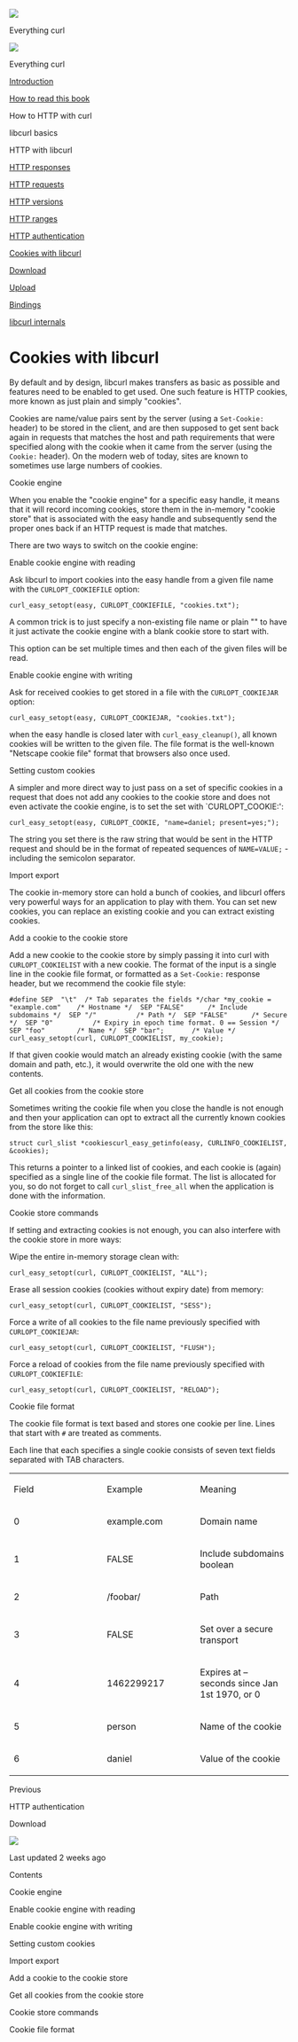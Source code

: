<a href="../index.html" class="link-a079aa82--primary-53a25e66--logoLink-10d08504"></a>

<img src="https://gblobscdn.gitbook.com/orgs%2F-LxuH0qSm4xO9nWfEBlB%2Favatar.png?alt=media" class="image-67b14f24--avatar-1c1d03ec" />

<span class="text-4505230f--UIH400-4e41e82a--textContentFamily-49a318e1--spaceNameText-677c2969">Everything curl</span>

<a href="../index.html" class="link-a079aa82--primary-53a25e66--logoLink-10d08504"></a>

<img src="https://gblobscdn.gitbook.com/orgs%2F-LxuH0qSm4xO9nWfEBlB%2Favatar.png?alt=media" class="image-67b14f24--avatar-1c1d03ec" />

<span class="text-4505230f--UIH400-4e41e82a--textContentFamily-49a318e1--spaceNameText-677c2969">Everything curl</span>

<a href="../index.html" class="navButton-94f2579c--navButtonClickable-161b88ca"><span class="text-4505230f--UIH300-2063425d--textContentFamily-49a318e1--navButtonLabel-14a4968f">Introduction</span></a>

<a href="../how-to-read.html" class="navButton-94f2579c--navButtonClickable-161b88ca"><span class="text-4505230f--UIH300-2063425d--textContentFamily-49a318e1--navButtonLabel-14a4968f">How to read this book</span></a>





<span class="text-4505230f--UIH300-2063425d--textContentFamily-49a318e1--navButtonLabel-14a4968f">How to HTTP with curl</span>

<span class="text-4505230f--UIH300-2063425d--textContentFamily-49a318e1--navButtonLabel-14a4968f">libcurl basics</span>

<span class="text-4505230f--UIH300-2063425d--textContentFamily-49a318e1--navButtonLabel-14a4968f">HTTP with libcurl</span>

<a href="responses.html" class="navButton-94f2579c--pageItemWithChildrenNested-2c5d8183--navButtonClickable-161b88ca"><span class="text-4505230f--UIH300-2063425d--textContentFamily-49a318e1--navButtonLabel-14a4968f">HTTP responses</span></a>

<a href="requests.html" class="navButton-94f2579c--pageItemWithChildrenNested-2c5d8183--navButtonClickable-161b88ca"><span class="text-4505230f--UIH300-2063425d--textContentFamily-49a318e1--navButtonLabel-14a4968f">HTTP requests</span></a>

<a href="versions.html" class="navButton-94f2579c--pageItemWithChildrenNested-2c5d8183--navButtonClickable-161b88ca"><span class="text-4505230f--UIH300-2063425d--textContentFamily-49a318e1--navButtonLabel-14a4968f">HTTP versions</span></a>

<a href="ranges.html" class="navButton-94f2579c--pageItemWithChildrenNested-2c5d8183--navButtonClickable-161b88ca"><span class="text-4505230f--UIH300-2063425d--textContentFamily-49a318e1--navButtonLabel-14a4968f">HTTP ranges</span></a>

<a href="auth.html" class="navButton-94f2579c--pageItemWithChildrenNested-2c5d8183--navButtonClickable-161b88ca"><span class="text-4505230f--UIH300-2063425d--textContentFamily-49a318e1--navButtonLabel-14a4968f">HTTP authentication</span></a>

<a href="cookies.html" class="navButton-94f2579c--pageItemWithChildrenNested-2c5d8183--navButtonClickable-161b88ca--navButtonOpened-6a88552e"><span class="text-4505230f--UIH300-2063425d--textContentFamily-49a318e1--navButtonLabel-14a4968f">Cookies with libcurl</span></a>

<a href="download.html" class="navButton-94f2579c--pageItemWithChildrenNested-2c5d8183--navButtonClickable-161b88ca"><span class="text-4505230f--UIH300-2063425d--textContentFamily-49a318e1--navButtonLabel-14a4968f">Download</span></a>

<a href="upload.html" class="navButton-94f2579c--pageItemWithChildrenNested-2c5d8183--navButtonClickable-161b88ca"><span class="text-4505230f--UIH300-2063425d--textContentFamily-49a318e1--navButtonLabel-14a4968f">Upload</span></a>

<a href="../bindings.html" class="navButton-94f2579c--navButtonClickable-161b88ca"><span class="text-4505230f--UIH300-2063425d--textContentFamily-49a318e1--navButtonLabel-14a4968f">Bindings</span></a>

<a href="../internals.html" class="navButton-94f2579c--navButtonClickable-161b88ca"><span class="text-4505230f--UIH300-2063425d--textContentFamily-49a318e1--navButtonLabel-14a4968f">libcurl internals</span></a>

<a href="../bookindex.html" class="navButton-94f2579c--navButtonClickable-161b88ca"><span class="text-4505230f--UIH300-2063425d--textContentFamily-49a318e1--navButtonLabel-14a4968f"></span></a>





# <span class="text-4505230f--DisplayH900-bfb998fa--textContentFamily-49a318e1">Cookies with libcurl</span>

<span class="text-4505230f--UIH300-2063425d--textUIFamily-5ebd8e40--text-8ee2c8b2"></span>

<span class="text-4505230f--UIH300-2063425d--textUIFamily-5ebd8e40--text-8ee2c8b2"></span>

<span class="text-4505230f--TextH400-3033861f--textContentFamily-49a318e1"><span data-key="e05d99b5604843dab2e859bc618b80f1"><span data-offset-key="e05d99b5604843dab2e859bc618b80f1:0">By default and by design, libcurl makes transfers as basic as possible and features need to be enabled to get used. One such feature is HTTP cookies, more known as just plain and simply "cookies".</span></span></span>

<span class="text-4505230f--TextH400-3033861f--textContentFamily-49a318e1"><span data-key="9f51cee307b9486da015a6f7c9327309"><span data-offset-key="9f51cee307b9486da015a6f7c9327309:0">Cookies are name/value pairs sent by the server (using a </span><span data-offset-key="9f51cee307b9486da015a6f7c9327309:1">`Set-Cookie:`</span><span data-offset-key="9f51cee307b9486da015a6f7c9327309:2"> header) to be stored in the client, and are then supposed to get sent back again in requests that matches the host and path requirements that were specified along with the cookie when it came from the server (using the </span><span data-offset-key="9f51cee307b9486da015a6f7c9327309:3">`Cookie:`</span><span data-offset-key="9f51cee307b9486da015a6f7c9327309:4"> header). On the modern web of today, sites are known to sometimes use large numbers of cookies.</span></span></span>

<span class="text-4505230f--HeadingH700-04e1a2a3--textContentFamily-49a318e1"><span data-key="3731f45568f242d1b8cd4ddf7b98c7f4"><span data-offset-key="3731f45568f242d1b8cd4ddf7b98c7f4:0">Cookie engine</span></span></span>

<span class="text-4505230f--TextH400-3033861f--textContentFamily-49a318e1"><span data-key="88ddae26c44847b3b56e18640c2d576f"><span data-offset-key="88ddae26c44847b3b56e18640c2d576f:0">When you enable the "cookie engine" for a specific easy handle, it means that it will record incoming cookies, store them in the in-memory "cookie store" that is associated with the easy handle and subsequently send the proper ones back if an HTTP request is made that matches.</span></span></span>

<span class="text-4505230f--TextH400-3033861f--textContentFamily-49a318e1"><span data-key="b73c3e6563b944e58415ada3d004ebae"><span data-offset-key="b73c3e6563b944e58415ada3d004ebae:0">There are two ways to switch on the cookie engine:</span></span></span>

<span class="text-4505230f--HeadingH600-23f228db--textContentFamily-49a318e1"><span data-key="c1406276bfa44bfcaaf0fc06971c8080"><span data-offset-key="c1406276bfa44bfcaaf0fc06971c8080:0">Enable cookie engine with reading</span></span></span>

<span class="text-4505230f--TextH400-3033861f--textContentFamily-49a318e1"><span data-key="8a7af841396a4c68a350af933fe7be83"><span data-offset-key="8a7af841396a4c68a350af933fe7be83:0">Ask libcurl to import cookies into the easy handle from a given file name with the </span><span data-offset-key="8a7af841396a4c68a350af933fe7be83:1">`CURLOPT_COOKIEFILE`</span><span data-offset-key="8a7af841396a4c68a350af933fe7be83:2"> option:</span></span></span>

    curl_easy_setopt(easy, CURLOPT_COOKIEFILE, "cookies.txt");

<span class="text-4505230f--TextH400-3033861f--textContentFamily-49a318e1"><span data-key="6a65cc9750794ceea478a5f526d7a9a9"><span data-offset-key="6a65cc9750794ceea478a5f526d7a9a9:0">A common trick is to just specify a non-existing file name or plain "" to have it just activate the cookie engine with a blank cookie store to start with.</span></span></span>

<span class="text-4505230f--TextH400-3033861f--textContentFamily-49a318e1"><span data-key="fc5778f04ea748e992bd04df2eb3f24c"><span data-offset-key="fc5778f04ea748e992bd04df2eb3f24c:0">This option can be set multiple times and then each of the given files will be read.</span></span></span>

<span class="text-4505230f--HeadingH600-23f228db--textContentFamily-49a318e1"><span data-key="9adaa9cb5c9e47c798b38944c9694aec"><span data-offset-key="9adaa9cb5c9e47c798b38944c9694aec:0">Enable cookie engine with writing</span></span></span>

<span class="text-4505230f--TextH400-3033861f--textContentFamily-49a318e1"><span data-key="acfe09abc1e44f50b646a81265794ea2"><span data-offset-key="acfe09abc1e44f50b646a81265794ea2:0">Ask for received cookies to get stored in a file with the </span><span data-offset-key="acfe09abc1e44f50b646a81265794ea2:1">`CURLOPT_COOKIEJAR`</span><span data-offset-key="acfe09abc1e44f50b646a81265794ea2:2"> option:</span></span></span>

    curl_easy_setopt(easy, CURLOPT_COOKIEJAR, "cookies.txt");

<span class="text-4505230f--TextH400-3033861f--textContentFamily-49a318e1"><span data-key="eaaf24df7751401e80f6b85c34c59543"><span data-offset-key="eaaf24df7751401e80f6b85c34c59543:0">when the easy handle is closed later with </span><span data-offset-key="eaaf24df7751401e80f6b85c34c59543:1">`curl_easy_cleanup()`</span><span data-offset-key="eaaf24df7751401e80f6b85c34c59543:2">, all known cookies will be written to the given file. The file format is the well-known "Netscape cookie file" format that browsers also once used.</span></span></span>

<span class="text-4505230f--HeadingH700-04e1a2a3--textContentFamily-49a318e1"><span data-key="1ed7f383b114453d9ad93fa17582e182"><span data-offset-key="1ed7f383b114453d9ad93fa17582e182:0">Setting custom cookies</span></span></span>

<span class="text-4505230f--TextH400-3033861f--textContentFamily-49a318e1"><span data-key="3043a18a95ea46dcb5af87d14b57600c"><span data-offset-key="3043a18a95ea46dcb5af87d14b57600c:0">A simpler and more direct way to just pass on a set of specific cookies in a request that does not add any cookies to the cookie store and does not even activate the cookie engine, is to set the set with \`CURLOPT_COOKIE:':</span></span></span>

    curl_easy_setopt(easy, CURLOPT_COOKIE, "name=daniel; present=yes;");

<span class="text-4505230f--TextH400-3033861f--textContentFamily-49a318e1"><span data-key="c224f20ca8744a3f9e59f321c618c538"><span data-offset-key="c224f20ca8744a3f9e59f321c618c538:0">The string you set there is the raw string that would be sent in the HTTP request and should be in the format of repeated sequences of </span><span data-offset-key="c224f20ca8744a3f9e59f321c618c538:1">`NAME=VALUE;`</span><span data-offset-key="c224f20ca8744a3f9e59f321c618c538:2"> - including the semicolon separator.</span></span></span>

<span class="text-4505230f--HeadingH700-04e1a2a3--textContentFamily-49a318e1"><span data-key="803fbdfc466f4bdeaef02412fede3541"><span data-offset-key="803fbdfc466f4bdeaef02412fede3541:0">Import export</span></span></span>

<span class="text-4505230f--TextH400-3033861f--textContentFamily-49a318e1"><span data-key="ceb857d25a6040d6af3d5541e30a937d"><span data-offset-key="ceb857d25a6040d6af3d5541e30a937d:0">The cookie in-memory store can hold a bunch of cookies, and libcurl offers very powerful ways for an application to play with them. You can set new cookies, you can replace an existing cookie and you can extract existing cookies.</span></span></span>

<span class="text-4505230f--HeadingH600-23f228db--textContentFamily-49a318e1"><span data-key="d4ef5686407a41b5a6427ee0c9e992d7"><span data-offset-key="d4ef5686407a41b5a6427ee0c9e992d7:0">Add a cookie to the cookie store</span></span></span>

<span class="text-4505230f--TextH400-3033861f--textContentFamily-49a318e1"><span data-key="2be067deb7344429b277a84056253063"><span data-offset-key="2be067deb7344429b277a84056253063:0">Add a new cookie to the cookie store by simply passing it into curl with </span><span data-offset-key="2be067deb7344429b277a84056253063:1">`CURLOPT_COOKIELIST`</span><span data-offset-key="2be067deb7344429b277a84056253063:2"> with a new cookie. The format of the input is a single line in the cookie file format, or formatted as a </span><span data-offset-key="2be067deb7344429b277a84056253063:3">`Set-Cookie:`</span><span data-offset-key="2be067deb7344429b277a84056253063:4"> response header, but we recommend the cookie file style:</span></span></span>

    #define SEP  "\t"  /* Tab separates the fields */​char *my_cookie =  "example.com"    /* Hostname */  SEP "FALSE"      /* Include subdomains */  SEP "/"          /* Path */  SEP "FALSE"      /* Secure */  SEP "0"          /* Expiry in epoch time format. 0 == Session */  SEP "foo"        /* Name */  SEP "bar";       /* Value */​curl_easy_setopt(curl, CURLOPT_COOKIELIST, my_cookie);

<span class="text-4505230f--TextH400-3033861f--textContentFamily-49a318e1"><span data-key="3fbbca10235a483bb456ec8d045e7509"><span data-offset-key="3fbbca10235a483bb456ec8d045e7509:0">If that given cookie would match an already existing cookie (with the same domain and path, etc.), it would overwrite the old one with the new contents.</span></span></span>

<span class="text-4505230f--HeadingH600-23f228db--textContentFamily-49a318e1"><span data-key="e908a859c7014a3f88985225671ec7c7"><span data-offset-key="e908a859c7014a3f88985225671ec7c7:0">Get all cookies from the cookie store</span></span></span>

<span class="text-4505230f--TextH400-3033861f--textContentFamily-49a318e1"><span data-key="3dc0b9f18c1b4230b92d63855b5de432"><span data-offset-key="3dc0b9f18c1b4230b92d63855b5de432:0">Sometimes writing the cookie file when you close the handle is not enough and then your application can opt to extract all the currently known cookies from the store like this:</span></span></span>

    struct curl_slist *cookiescurl_easy_getinfo(easy, CURLINFO_COOKIELIST, &cookies);

<span class="text-4505230f--TextH400-3033861f--textContentFamily-49a318e1"><span data-key="daafb264c6454ad284c6bac0736e3e06"><span data-offset-key="daafb264c6454ad284c6bac0736e3e06:0">This returns a pointer to a linked list of cookies, and each cookie is (again) specified as a single line of the cookie file format. The list is allocated for you, so do not forget to call </span><span data-offset-key="daafb264c6454ad284c6bac0736e3e06:1">`curl_slist_free_all`</span><span data-offset-key="daafb264c6454ad284c6bac0736e3e06:2"> when the application is done with the information.</span></span></span>

<span class="text-4505230f--HeadingH600-23f228db--textContentFamily-49a318e1"><span data-key="c3d6ede3495a4eb594a3a963016ba4b8"><span data-offset-key="c3d6ede3495a4eb594a3a963016ba4b8:0">Cookie store commands</span></span></span>

<span class="text-4505230f--TextH400-3033861f--textContentFamily-49a318e1"><span data-key="2c4644f009844ff5890689752d8bfdf0"><span data-offset-key="2c4644f009844ff5890689752d8bfdf0:0">If setting and extracting cookies is not enough, you can also interfere with the cookie store in more ways:</span></span></span>

<span class="text-4505230f--TextH400-3033861f--textContentFamily-49a318e1"><span data-key="04e195c5d4d54a95a2933894dae85b47"><span data-offset-key="04e195c5d4d54a95a2933894dae85b47:0">Wipe the entire in-memory storage clean with:</span></span></span>

    curl_easy_setopt(curl, CURLOPT_COOKIELIST, "ALL");

<span class="text-4505230f--TextH400-3033861f--textContentFamily-49a318e1"><span data-key="996710a37f8b45e486930b50a34b711b"><span data-offset-key="996710a37f8b45e486930b50a34b711b:0">Erase all session cookies (cookies without expiry date) from memory:</span></span></span>

    curl_easy_setopt(curl, CURLOPT_COOKIELIST, "SESS");

<span class="text-4505230f--TextH400-3033861f--textContentFamily-49a318e1"><span data-key="f3414581514842698b54e9452a0acb10"><span data-offset-key="f3414581514842698b54e9452a0acb10:0">Force a write of all cookies to the file name previously specified with </span><span data-offset-key="f3414581514842698b54e9452a0acb10:1">`CURLOPT_COOKIEJAR`</span><span data-offset-key="f3414581514842698b54e9452a0acb10:2">:</span></span></span>

    curl_easy_setopt(curl, CURLOPT_COOKIELIST, "FLUSH");

<span class="text-4505230f--TextH400-3033861f--textContentFamily-49a318e1"><span data-key="f12e1fc2faff4862a9b85052fd61ed5b"><span data-offset-key="f12e1fc2faff4862a9b85052fd61ed5b:0">Force a reload of cookies from the file name previously specified with </span><span data-offset-key="f12e1fc2faff4862a9b85052fd61ed5b:1">`CURLOPT_COOKIEFILE`</span><span data-offset-key="f12e1fc2faff4862a9b85052fd61ed5b:2">:</span></span></span>

    curl_easy_setopt(curl, CURLOPT_COOKIELIST, "RELOAD");

<span class="text-4505230f--HeadingH700-04e1a2a3--textContentFamily-49a318e1"><span data-key="dee7db1d457142c1aac9297ff293a3ca"><span data-offset-key="dee7db1d457142c1aac9297ff293a3ca:0">Cookie file format</span></span></span>

<span class="text-4505230f--TextH400-3033861f--textContentFamily-49a318e1"><span data-key="76c43b214ee540f0962ea1cb91ee0bf0"><span data-offset-key="76c43b214ee540f0962ea1cb91ee0bf0:0">The cookie file format is text based and stores one cookie per line. Lines that start with </span><span data-offset-key="76c43b214ee540f0962ea1cb91ee0bf0:1">`#`</span><span data-offset-key="76c43b214ee540f0962ea1cb91ee0bf0:2"> are treated as comments.</span></span></span>

<span class="text-4505230f--TextH400-3033861f--textContentFamily-49a318e1"><span data-key="7f8eda8066f44c4f912ad0944b92059d"><span data-offset-key="7f8eda8066f44c4f912ad0944b92059d:0">Each line that each specifies a single cookie consists of seven text fields separated with TAB characters.</span></span></span>

<table><colgroup><col style="width: 33%" /><col style="width: 33%" /><col style="width: 33%" /></colgroup><tbody><tr class="odd"><td style="text-align: left;"><p><span class="text-4505230f--UIH400-4e41e82a--textContentFamily-49a318e1"><span data-key="f77caa7691de431799e47adfaaf4ea60"><span data-offset-key="f77caa7691de431799e47adfaaf4ea60:0">Field</span></span></span></p></td><td style="text-align: left;"><p><span class="text-4505230f--UIH400-4e41e82a--textContentFamily-49a318e1"><span data-key="71ad9c9e3707468189a2dcf7600441ce"><span data-offset-key="71ad9c9e3707468189a2dcf7600441ce:0">Example</span></span></span></p></td><td style="text-align: left;"><p><span class="text-4505230f--UIH400-4e41e82a--textContentFamily-49a318e1"><span data-key="5e3cdf6ee9e44357ae8522206523647f"><span data-offset-key="5e3cdf6ee9e44357ae8522206523647f:0">Meaning</span></span></span></p></td></tr><tr class="even"><td style="text-align: left;"><p><span class="text-4505230f--TextH400-3033861f--textContentFamily-49a318e1"><span data-key="540267bfad57435789f873357cb8c78f"><span data-offset-key="540267bfad57435789f873357cb8c78f:0">0</span></span></span></p></td><td style="text-align: left;"><p><span class="text-4505230f--TextH400-3033861f--textContentFamily-49a318e1"><span data-key="b13d0e04c5f046f699842f72f8486e1f"><span data-offset-key="b13d0e04c5f046f699842f72f8486e1f:0">example.com</span></span></span></p></td><td style="text-align: left;"><p><span class="text-4505230f--TextH400-3033861f--textContentFamily-49a318e1"><span data-key="bce7ba4f9a9a476f840fdcec15334c24"><span data-offset-key="bce7ba4f9a9a476f840fdcec15334c24:0">Domain name</span></span></span></p></td></tr><tr class="odd"><td style="text-align: left;"><p><span class="text-4505230f--TextH400-3033861f--textContentFamily-49a318e1"><span data-key="e13b0976cc624f89b9a263389cbaa1ec"><span data-offset-key="e13b0976cc624f89b9a263389cbaa1ec:0">1</span></span></span></p></td><td style="text-align: left;"><p><span class="text-4505230f--TextH400-3033861f--textContentFamily-49a318e1"><span data-key="6047d2e58b51477d8adae0f7d1549dd1"><span data-offset-key="6047d2e58b51477d8adae0f7d1549dd1:0">FALSE</span></span></span></p></td><td style="text-align: left;"><p><span class="text-4505230f--TextH400-3033861f--textContentFamily-49a318e1"><span data-key="bdb4019920264708abbd782175c281cd"><span data-offset-key="bdb4019920264708abbd782175c281cd:0">Include subdomains boolean</span></span></span></p></td></tr><tr class="even"><td style="text-align: left;"><p><span class="text-4505230f--TextH400-3033861f--textContentFamily-49a318e1"><span data-key="7fd86baca98a4ca6bf029c44accb63fc"><span data-offset-key="7fd86baca98a4ca6bf029c44accb63fc:0">2</span></span></span></p></td><td style="text-align: left;"><p><span class="text-4505230f--TextH400-3033861f--textContentFamily-49a318e1"><span data-key="4e051fc48fe64f5a8753d136ceaa17ea"><span data-offset-key="4e051fc48fe64f5a8753d136ceaa17ea:0">/foobar/</span></span></span></p></td><td style="text-align: left;"><p><span class="text-4505230f--TextH400-3033861f--textContentFamily-49a318e1"><span data-key="2159d81a8f3247778d844a926c402335"><span data-offset-key="2159d81a8f3247778d844a926c402335:0">Path</span></span></span></p></td></tr><tr class="odd"><td style="text-align: left;"><p><span class="text-4505230f--TextH400-3033861f--textContentFamily-49a318e1"><span data-key="abb78d6a0e5046f1b976bba792149706"><span data-offset-key="abb78d6a0e5046f1b976bba792149706:0">3</span></span></span></p></td><td style="text-align: left;"><p><span class="text-4505230f--TextH400-3033861f--textContentFamily-49a318e1"><span data-key="2a6bc761ab964a91bbfe4b500a5efb37"><span data-offset-key="2a6bc761ab964a91bbfe4b500a5efb37:0">FALSE</span></span></span></p></td><td style="text-align: left;"><p><span class="text-4505230f--TextH400-3033861f--textContentFamily-49a318e1"><span data-key="440185318a434429b12a7091e339625a"><span data-offset-key="440185318a434429b12a7091e339625a:0">Set over a secure transport</span></span></span></p></td></tr><tr class="even"><td style="text-align: left;"><p><span class="text-4505230f--TextH400-3033861f--textContentFamily-49a318e1"><span data-key="e98481eb60124f8dab50d233a3abf995"><span data-offset-key="e98481eb60124f8dab50d233a3abf995:0">4</span></span></span></p></td><td style="text-align: left;"><p><span class="text-4505230f--TextH400-3033861f--textContentFamily-49a318e1"><span data-key="f62bf8fd2c9941b1b92a610f7a163978"><span data-offset-key="f62bf8fd2c9941b1b92a610f7a163978:0">1462299217</span></span></span></p></td><td style="text-align: left;"><p><span class="text-4505230f--TextH400-3033861f--textContentFamily-49a318e1"><span data-key="ad5e66007aff47feacc16b1eaf689b0f"><span data-offset-key="ad5e66007aff47feacc16b1eaf689b0f:0">Expires at – seconds since Jan 1st 1970, or 0</span></span></span></p></td></tr><tr class="odd"><td style="text-align: left;"><p><span class="text-4505230f--TextH400-3033861f--textContentFamily-49a318e1"><span data-key="8ba5cd1c33694ea1839695fbfc1f8a44"><span data-offset-key="8ba5cd1c33694ea1839695fbfc1f8a44:0">5</span></span></span></p></td><td style="text-align: left;"><p><span class="text-4505230f--TextH400-3033861f--textContentFamily-49a318e1"><span data-key="f06db15d101c4df1932c27473b513adc"><span data-offset-key="f06db15d101c4df1932c27473b513adc:0">person</span></span></span></p></td><td style="text-align: left;"><p><span class="text-4505230f--TextH400-3033861f--textContentFamily-49a318e1"><span data-key="afe80816e8b7492d895cb46f3e712965"><span data-offset-key="afe80816e8b7492d895cb46f3e712965:0">Name of the cookie</span></span></span></p></td></tr><tr class="even"><td style="text-align: left;"><p><span class="text-4505230f--TextH400-3033861f--textContentFamily-49a318e1"><span data-key="aa9ef772c19d44c18586885b27eec08e"><span data-offset-key="aa9ef772c19d44c18586885b27eec08e:0">6</span></span></span></p></td><td style="text-align: left;"><p><span class="text-4505230f--TextH400-3033861f--textContentFamily-49a318e1"><span data-key="be86caf37c014a2796bf5cd54a9ec01f"><span data-offset-key="be86caf37c014a2796bf5cd54a9ec01f:0">daniel</span></span></span></p></td><td style="text-align: left;"><p><span class="text-4505230f--TextH400-3033861f--textContentFamily-49a318e1"><span data-key="002a1126500d4befa03fa7426430aee9"><span data-offset-key="002a1126500d4befa03fa7426430aee9:0">Value of the cookie</span></span></span></p></td></tr></tbody></table>

<a href="auth.html" class="reset-3c756112--card-6570f064--whiteCard-fff091a4--cardPrevious-56a5e674"></a>

<span class="text-4505230f--TextH200-a3425406--textContentFamily-49a318e1">Previous</span>

<span class="text-4505230f--UIH400-4e41e82a--textContentFamily-49a318e1">HTTP authentication</span>

<a href="download.html" class="reset-3c756112--card-6570f064--whiteCard-fff091a4--cardNext-19241c42"></a>


<span class="text-4505230f--UIH400-4e41e82a--textContentFamily-49a318e1">Download</span>

<img src="https://avatars1.githubusercontent.com/u/965580?v=4" class="image-67b14f24--avatar-1c1d03ec" />



<span class="text-4505230f--TextH200-a3425406--textContentFamily-49a318e1">Last updated 2 weeks ago</span>



<span class="text-4505230f--InfoH100-1e92e1d1--textContentFamily-49a318e1">Contents</span>

<a href="cookies.html#cookie-engine" class="reset-3c756112--menuItem-aa02f6ec--menuItemLight-757d5235--menuItemInline-173bdf97--pageTocItem-f4427024"></a>

<span class="text-4505230f--UIH300-2063425d--textContentFamily-49a318e1"><span class="text-4505230f--UIH200-50ead35f--textContentFamily-49a318e1">Cookie engine</span></span>

<a href="cookies.html#enable-cookie-engine-with-reading" class="reset-3c756112--menuItem-aa02f6ec--menuItemLight-757d5235--menuItemInline-173bdf97--pageTocItem-f4427024"></a>

<span class="text-4505230f--UIH300-2063425d--textContentFamily-49a318e1"><span class="text-4505230f--UIH200-50ead35f--textContentFamily-49a318e1--pageTocLinkH2-2294976c">Enable cookie engine with reading</span></span>

<a href="cookies.html#enable-cookie-engine-with-writing" class="reset-3c756112--menuItem-aa02f6ec--menuItemLight-757d5235--menuItemInline-173bdf97--pageTocItem-f4427024"></a>

<span class="text-4505230f--UIH300-2063425d--textContentFamily-49a318e1"><span class="text-4505230f--UIH200-50ead35f--textContentFamily-49a318e1--pageTocLinkH2-2294976c">Enable cookie engine with writing</span></span>

<a href="cookies.html#setting-custom-cookies" class="reset-3c756112--menuItem-aa02f6ec--menuItemLight-757d5235--menuItemInline-173bdf97--pageTocItem-f4427024"></a>

<span class="text-4505230f--UIH300-2063425d--textContentFamily-49a318e1"><span class="text-4505230f--UIH200-50ead35f--textContentFamily-49a318e1">Setting custom cookies</span></span>

<a href="cookies.html#import-export" class="reset-3c756112--menuItem-aa02f6ec--menuItemLight-757d5235--menuItemInline-173bdf97--pageTocItem-f4427024"></a>

<span class="text-4505230f--UIH300-2063425d--textContentFamily-49a318e1"><span class="text-4505230f--UIH200-50ead35f--textContentFamily-49a318e1">Import export</span></span>

<a href="cookies.html#add-a-cookie-to-the-cookie-store" class="reset-3c756112--menuItem-aa02f6ec--menuItemLight-757d5235--menuItemInline-173bdf97--pageTocItem-f4427024"></a>

<span class="text-4505230f--UIH300-2063425d--textContentFamily-49a318e1"><span class="text-4505230f--UIH200-50ead35f--textContentFamily-49a318e1--pageTocLinkH2-2294976c">Add a cookie to the cookie store</span></span>

<a href="cookies.html#get-all-cookies-from-the-cookie-store" class="reset-3c756112--menuItem-aa02f6ec--menuItemLight-757d5235--menuItemInline-173bdf97--pageTocItem-f4427024"></a>

<span class="text-4505230f--UIH300-2063425d--textContentFamily-49a318e1"><span class="text-4505230f--UIH200-50ead35f--textContentFamily-49a318e1--pageTocLinkH2-2294976c">Get all cookies from the cookie store</span></span>

<a href="cookies.html#cookie-store-commands" class="reset-3c756112--menuItem-aa02f6ec--menuItemLight-757d5235--menuItemInline-173bdf97--pageTocItem-f4427024"></a>

<span class="text-4505230f--UIH300-2063425d--textContentFamily-49a318e1"><span class="text-4505230f--UIH200-50ead35f--textContentFamily-49a318e1--pageTocLinkH2-2294976c">Cookie store commands</span></span>

<a href="cookies.html#cookie-file-format" class="reset-3c756112--menuItem-aa02f6ec--menuItemLight-757d5235--menuItemInline-173bdf97--pageTocItem-f4427024"></a>

<span class="text-4505230f--UIH300-2063425d--textContentFamily-49a318e1"><span class="text-4505230f--UIH200-50ead35f--textContentFamily-49a318e1">Cookie file format</span></span>
